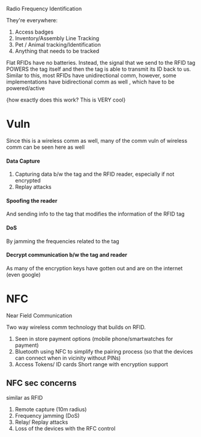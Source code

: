 Radio Frequency Identification

They're everywhere:
1. Access badges
2. Inventory/Assembly Line Tracking
3. Pet / Animal tracking/Identification
4. Anything that needs to be tracked

Flat RFIDs have no batteries. Instead, the signal that we send to the RFID tag POWERS the tag itself and then the tag is able to transmit its ID back to us.
Similar to this, most RFIDs have unidirectional comm, however, some implementations have bidirectional comm as well , which have to be powered/active


{how exactly does this work? This is VERY cool}

# Vuln

Since this is a wireless comm as well, many of the comm vuln of wireless comm can be seen here as well
####  Data Capture
1. Capturing data b/w the tag and the RFID reader, especially if not encrypted
2. Replay attacks
#### Spoofing the reader
And sending info to the tag that modifies the information of the RFID tag

#### DoS
By jamming the frequencies related to the tag

#### Decrypt communication b/w the tag and reader
As many of the encryption keys have gotten out and are on the internet (even google)

# NFC

Near Field Communication

Two way wireless comm technology that builds on RFID.

1. Seen in store payment options (mobile phone/smartwatches for payment)
2. Bluetooth using NFC to simplify the pairing process (so that the devices can connect when in vicinity without PINs)
3. Access Tokens/ ID cards 
	Short range with encryption support


## NFC sec concerns

similar as RFID

1. Remote capture (10m radius)
2. Frequency jamming (DoS)
3. Relay/ Replay attacks
4. Loss of the devices with the RFC control
